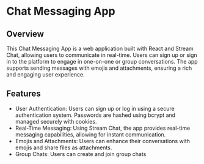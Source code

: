 # Chat Messaging App

## Overview
This Chat Messaging App is a web application built with React and Stream Chat, allowing users to communicate in real-time. Users can sign up or sign in to the platform to engage in one-on-one or group conversations. The app supports sending messages with emojis and attachments, ensuring a rich and engaging user experience.

## Features
- User Authentication: Users can sign up or log in using a secure authentication system. Passwords are hashed using bcrypt and managed securely with cookies.
- Real-Time Messaging: Using Stream Chat, the app provides real-time messaging capabilities, allowing for instant communication.
- Emojis and Attachments: Users can enhance their conversations with emojis and share files as attachments.
- Group Chats: Users can create and join group chats